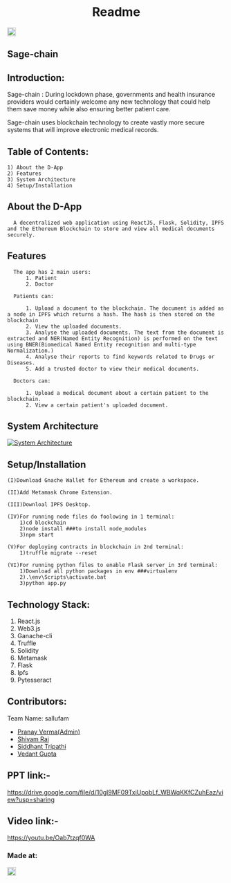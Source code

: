 <h1 align="center">Readme</h1>
<p align="center">
</p>

<a href="https://hack36.com"> <img src="http://bit.ly/BuiltAtHack36" height=20px> </a>

## Sage-chain

## Introduction:
  Sage-chain : During lockdown phase, governments and health insurance providers would certainly welcome any new technology that could help them save money while also ensuring better patient care.

  Sage-chain uses blockchain technology to create vastly more secure systems that will improve electronic medical records.
  
## Table of Contents:
    1) About the D-App
    2) Features
    3) System Architecture
    4) Setup/Installation

  ## About the D-App
      A decentralized web application using ReactJS, Flask, Solidity, IPFS and the Ethereum Blockchain to store and view all medical documents securely.

  ## Features
      The app has 2 main users:
          1. Patient
          2. Doctor

      Patients can:

          1. Upload a document to the blockchain. The document is added as a node in IPFS which returns a hash. The hash is then stored on the blockchain
          2. View the uploaded documents.
          3. Analyse the uploaded documents. The text from the document is extracted and NER(Named Entity Recognition) is performed on the text using BNER(Biomedical Named Entity recognition and multi-type Normalization.)
          4. Analyse their reports to find keywords related to Drugs or Diseases.
          5. Add a trusted doctor to view their medical documents.

      Doctors can:

          1. Upload a medical document about a certain patient to the blockchain.
          2. View a certain patient's uploaded document.

  ## System Architecture
  <a href="https://ibb.co/yWfcVZK"><img src="https://i.ibb.co/r47Rvzq/Sherwyn.png" alt="System Architecture" border="0"></a><br />

  ## Setup/Installation
  
    (I)Download Gnache Wallet for Ethereum and create a workspace.
    
    (II)Add Metamask Chrome Extension.
    
    (III)Downloal IPFS Desktop.
    
    (IV)For running node files do foolowing in 1 terminal:
        1)cd blockchain
        2)node install ###to install node_modules
        3)npm start 
    
    (V)For deploying contracts in blockchain in 2nd terminal:
        1)truffle migrate --reset
    
    (VI)For running python files to enable Flask server in 3rd terminal:
        1)Download all python packages in env ###virtualenv
        2).\env\Scripts\activate.bat
        3)python app.py

## Technology Stack:
  1) React.js
  2) Web3.js
  3) Ganache-cli
  4) Truffle
  5) Solidity
  6) Metamask
  7) Flask
  8) Ipfs
  9) Pytesseract
  

## Contributors:

Team Name: sallufam

* [Pranay Verma(Admin)](https://github.com/Pranay9628)
* [Shivam Rai](https://github.com/shivamrai45)
* [Siddhant Tripathi](https://github.com/tsiddhant)
* [Vedant Gupta](https://github.com/iamvedant)

## PPT link:-

https://drive.google.com/file/d/10gl9MF09TxiUpobLf_WBWqKKfCZuhEaz/view?usp=sharing


## Video link:-

https://youtu.be/Oab7tzqf0WA


### Made at:
<a href="https://hack36.com"> <img src="http://bit.ly/BuiltAtHack36" height=20px> </a>
